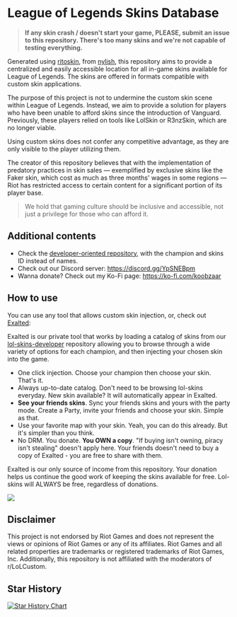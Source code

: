 # League of Legends Skins Database

> **If any skin crash / doesn't start your game, PLEASE, submit an issue to this repository. There's too many skins and we're not capable of testing everything.**

Generated using [ritoskin](https://github.com/nylish/ritoskin), from [nylish](https://github.com/nylish), this repository aims to provide a centralized and easily accessible location for all in-game skins available for League of Legends. The skins are offered in formats compatible with custom skin applications.

The purpose of this project is not to undermine the custom skin scene within League of Legends. Instead, we aim to provide a solution for players who have been unable to afford skins since the introduction of Vanguard. Previously, these players relied on tools like LolSkin or R3nzSkin, which are no longer viable.

Using custom skins does not confer any competitive advantage, as they are only visible to the player utilizing them.

The creator of this repository believes that with the implementation of predatory practices in skin sales — exemplified by exclusive skins like the Faker skin, which cost as much as three months' wages in some regions — Riot has restricted access to certain content for a significant portion of its player base.

> We hold that gaming culture should be inclusive and accessible, not just a privilege for those who can afford it.

## Additional contents

- Check the [developer-oriented repository](https://github.com/koobzaar/lol-skins-developer), with the champion and skins ID instead of names.
- Check out our Discord server: https://discord.gg/YpSNEBpm
- Wanna donate? Check out my Ko-Fi page: https://ko-fi.com/koobzaar

## How to use

You can use any tool that allows custom skin injection, or, check out [Exalted](https://ko-fi.com/koobzaar):

Exalted is our private tool that works by loading a catalog of skins from our [lol-skins-developer](https://github.com/koobzaar/lol-skins-developer) repository allowing you to browse through a wide variety of options for each champion, and then injecting your chosen skin into the game.

- One click injection. Choose your champion then choose your skin. That's it.
- Always up-to-date catalog. Don't need to be browsing lol-skins everyday. New skin available? It will automatically appear in Exalted.
- **See your friends skins**. Sync your friends skins and yours with the party mode. Create a Party, invite your friends and choose your skin. Simple as that.
- Use your favorite map with your skin. Yeah, you can do this already. But it's simpler than you think.
- No DRM. You donate. **You OWN a copy**. "If buying isn't owning, piracy isn't stealing" doesn't apply here. Your friends doesn't need to buy a copy of Exalted - you are free to share with them.

Exalted is our only source of income from this repository. Your donation helps us continue the good work of keeping the skins available for free. Lol-skins will ALWAYS be free, regardless of donations.

<img src="https://i.imgur.com/Y54q27X.png">

## Disclaimer

This project is not endorsed by Riot Games and does not represent the views or opinions of Riot Games or any of its affiliates. Riot Games and all related properties are trademarks or registered trademarks of Riot Games, Inc. Additionally, this repository is not affiliated with the moderators of r/LoLCustom.

## Star History

<a href="https://star-history.com/#koobzaar/lol-skins&Date">
 <picture>
   <source media="(prefers-color-scheme: dark)" srcset="https://api.star-history.com/svg?repos=koobzaar/lol-skins&type=Date&theme=dark" />
   <source media="(prefers-color-scheme: light)" srcset="https://api.star-history.com/svg?repos=koobzaar/lol-skins&type=Date" />
   <img alt="Star History Chart" src="https://api.star-history.com/svg?repos=koobzaar/lol-skins&type=Date" />
 </picture>
</a>
